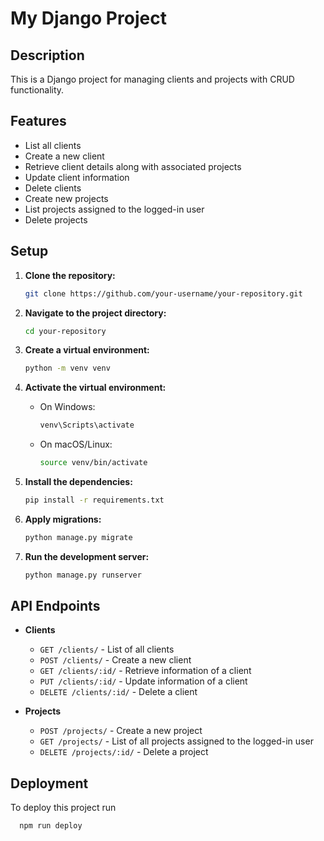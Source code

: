 
# My Django Project

## Description

This is a Django project for managing clients and projects with CRUD functionality.

## Features

- List all clients
- Create a new client
- Retrieve client details along with associated projects
- Update client information
- Delete clients
- Create new projects
- List projects assigned to the logged-in user
- Delete projects

## Setup

1. **Clone the repository:**

    ```bash
    git clone https://github.com/your-username/your-repository.git
    ```

2. **Navigate to the project directory:**

    ```bash
    cd your-repository
    ```

3. **Create a virtual environment:**

    ```bash
    python -m venv venv
    ```

4. **Activate the virtual environment:**

    - On Windows:

        ```bash
        venv\Scripts\activate
        ```

    - On macOS/Linux:

        ```bash
        source venv/bin/activate
        ```

5. **Install the dependencies:**

    ```bash
    pip install -r requirements.txt
    ```

6. **Apply migrations:**

    ```bash
    python manage.py migrate
    ```

7. **Run the development server:**

    ```bash
    python manage.py runserver
    ```

## API Endpoints

- **Clients**
  - `GET /clients/` - List of all clients
  - `POST /clients/` - Create a new client
  - `GET /clients/:id/` - Retrieve information of a client
  - `PUT /clients/:id/` - Update information of a client
  - `DELETE /clients/:id/` - Delete a client

- **Projects**
  - `POST /projects/` - Create a new project
  - `GET /projects/` - List of all projects assigned to the logged-in user
  - `DELETE /projects/:id/` - Delete a project





## Deployment

To deploy this project run

```bash
  npm run deploy
```

